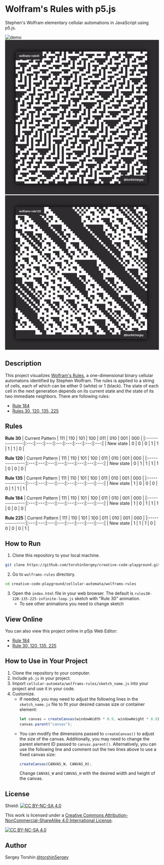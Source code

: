# Wolfram's Rules with p5.js

Stephen's Wolfram elementary cellular automations in JavaScript using p5.js.

![demo](assets/demo-rule184.gif)
![demo](assets/demo-rule30.gif)
![demo](assets/demo-rule120.gif)

## Description

This project visualizes [Wolfram's Rules](https://en.wikipedia.org/wiki/Rule_30), a one-dimensional binary cellular automatons identified by Stephen Wolfram. The rules is applied to a string of cells, each of which can be either 0 (white) or 1 (black). The state of each cell in the next generation depends on its current state and the state of its two immediate neighbors. There are following rules:
- [Rule 184](https://en.wikipedia.org/wiki/Rule_184)
- [Rules 30, 120, 135, 225](https://en.wikipedia.org/wiki/Rule_30)

## Rules

**Rule 30**
| Current Pattern | 111 | 110 | 101 | 100 | 011 | 010 | 001 | 000 |
|:---------------:|:---:|:---:|:---:|:---:|:---:|:---:|:---:|:---:|
| New state       | 0   | 0   | 0   | 1   | 1   | 1   | 1   | 0   |

**Rule 120**
| Current Pattern | 111 | 110 | 101 | 100 | 011 | 010 | 001 | 000 |
|:---------------:|:---:|:---:|:---:|:---:|:---:|:---:|:---:|:---:|
| New state       | 0   | 1   | 1   | 1   | 1   | 0   | 0   | 0   |

**Rule 135**
| Current Pattern | 111 | 110 | 101 | 100 | 011 | 010 | 001 | 000 |
|:---------------:|:---:|:---:|:---:|:---:|:---:|:---:|:---:|:---:|
| New state       | 1   | 0   | 0   | 0   | 0   | 1   | 1   | 1   |

**Rule 184**
| Current Pattern | 111 | 110 | 101 | 100 | 011 | 010 | 001 | 000 |
|:---------------:|:---:|:---:|:---:|:---:|:---:|:---:|:---:|:---:|
| New state       | 1   | 0   | 1   | 1   | 1   | 0   | 0   | 0   |

**Rule 225**
| Current Pattern | 111 | 110 | 101 | 100 | 011 | 010 | 001 | 000 |
|:---------------:|:---:|:---:|:---:|:---:|:---:|:---:|:---:|:---:|
| New state       | 1   | 1   | 1   | 0   | 0   | 0   | 0   | 1   |

## How to Run

1. Clone this repository to your local machine.
```bash
git clone https://github.com/torshin5ergey/creative-code-playground.git
```
2. Go to `wolframs-rules` directory.
```bash
cd creative-code-playground/cellular-automata/wolframs-rules
```
3. Open the `index.html` file in your web browser. The default is `rules30-120-135-225-infinite-loop.js` sketch with "Rule 30" animation.
    - To see other animations you need to change sketch

## View Online

You can also view this project online in p5js Web Editor:
- [Rule 184](https://editor.p5js.org/torshin5ergey/full/CHG4PIw2g)
- [Rule 30, 120, 135, 225](https://editor.p5js.org/torshin5ergey/full/CHG4PIw2g)

## How to Use in Your Project

1. Clone the repository to your computer.
2. Include `p5.js` in your project.
3. Import `cellular-automata/wolframs-rules/sketch_name.js` into your project and use it in your code.
4. Customize.
    - If needed, you may need to adjust the following lines in the `sketch_name.js` file to fit your desired canvas size or    container element:
        ```javascript
        let canvas = createCanvas(windowWidth * 0.9, windowHeight * 0.9);
        canvas.parent("canvas");
        ```
    - You can modify the dimensions passed to `createCanvas()` to adjust the size of the canvas. Additionally, you may need to change the parent element ID passed to `canvas.parent()`. Alternatively, you can use the following line and comment out the two lines above to use a fixed canvas size:
        ```javascript
        createCanvas(CANVAS_W, CANVAS_H);
        ```
        Change `CANVAS_W` and `CANVAS_H` with the desired width and height of the canvas.

## License

Shield: [![CC BY-NC-SA 4.0][cc-by-nc-sa-shield]][cc-by-nc-sa]

This work is licensed under a
[Creative Commons Attribution-NonCommercial-ShareAlike 4.0 International License][cc-by-nc-sa].

[![CC BY-NC-SA 4.0][cc-by-nc-sa-image]][cc-by-nc-sa]

[cc-by-nc-sa]: http://creativecommons.org/licenses/by-nc-sa/4.0/
[cc-by-nc-sa-image]: https://licensebuttons.net/l/by-nc-sa/4.0/88x31.png
[cc-by-nc-sa-shield]: https://img.shields.io/badge/License-CC%20BY--NC--SA%204.0-lightgrey.svg

## Author

Sergey Torshin [@torshin5ergey](https://github.com/torshin5ergey)
